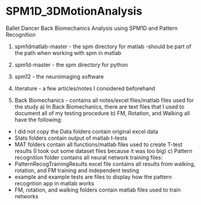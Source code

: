 # SPM1D_3DMotionAnalysis
Ballet Dancer Back Biomechanics Analysis using SPM1D and Pattern Recognition

1. spm1dmatlab-master - the spm directory for matlab
-should be part of the path when working with spm in matlab

2. spm1d-master - the spm directory for python

3. spm12 - the neuroimaging software

4. literature - a few articles/notes I considered beforehand

5. Back Biomechanics - contains all notes/excel files/matlab files used for the study
a) In Back Biomechanics, there are text files that I used to document all of my testing procedure
b) FM, Rotation, and Walking all have the following:
- I did not copy the Data folders contain original excel data
- Stats folders contain output of matlab t-tests
- MAT folders contain all functions/matlab files used to create T-test results (I took out some dataset files because it was too big)
c) Pattern recognition folder contains all neural network training files:
- PatternRecogTrainingResults excel file contains all results from walking, rotation, and FM training and independent testing
- example and example tests are files to display how the pattern recogntion app in matlab works
- FM, rotation, and walking folders contain matlab files used to train networks

